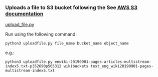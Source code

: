 
### Uploads a file to S3 bucket following the See [AWS S3 documentation](https://boto3.amazonaws.com/v1/documentation/api/latest/guide/s3-uploading-files.html)

[upload_file.py](https://github.com/mv1742/Wiki_Bias/blob/master/AWS/upload_file.py)

Run using the following command: 
```
python3 uploadfile.py file_name bucket_name object_name
```

e.g.:
```
python3 uploadfile.py enwiki-20190901-pages-articles-multistream-index5.txt-p352690p565312 wikibuckets test_eng_wiki20190901-pages-multistream-index5.txt
```
